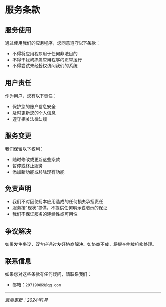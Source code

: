# 服务条款

## 服务使用

通过使用我们的应用程序，您同意遵守以下条款：

- 不得将应用程序用于任何非法目的
- 不得干扰或损害应用程序的正常运行
- 不得尝试未经授权访问我们的系统

## 用户责任

作为用户，您有以下责任：

- 保护您的账户信息安全
- 及时更新您的个人信息
- 遵守相关法律法规

## 服务变更

我们保留以下权利：

- 随时修改或更新这些条款
- 暂停或终止服务
- 添加新功能或移除现有功能

## 免责声明

- 我们不对因使用本应用造成的任何损失承担责任
- 服务按"现状"提供，不提供任何明示或暗示的保证
- 我们不保证服务的连续性或可用性

## 争议解决

如果发生争议，双方应通过友好协商解决。如协商不成，将提交仲裁机构处理。

## 联系信息

如果您对这些条款有任何疑问，请联系我们：

- 邮箱：`297190869@qq.com`

---

*最后更新：2024年1月*